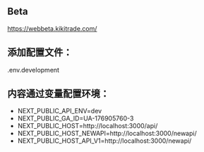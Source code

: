 ## Beta

 https://webbeta.kikitrade.com/


## 添加配置文件：
.env.development

## 内容通过变量配置环境：
- NEXT_PUBLIC_API_ENV=dev
- NEXT_PUBLIC_GA_ID=UA-176905760-3
- NEXT_PUBLIC_HOST=http://localhost:3000/api/
- NEXT_PUBLIC_HOST_NEWAPI=http://localhost:3000/newapi/
- NEXT_PUBLIC_HOST_API_V1=http://localhost:3000/newapi/
